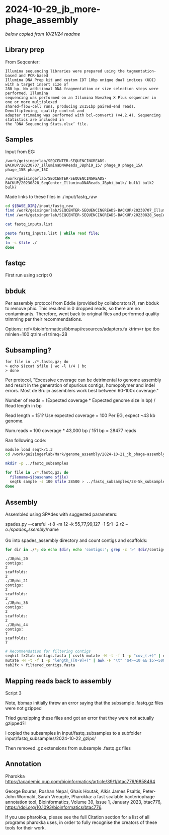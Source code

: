 # 2024-10-29_jb_more-phage_assembly



*below copied from 10/21/24 readme*



## Library prep

From Seqcenter:

```text
Illumina sequencing libraries were prepared using the tagmentation-based and PCR-based
Illumina DNA Prep kit and custom IDT 10bp unique dual indices (UDI) with a target insert size of
280 bp. No additional DNA fragmentation or size selection steps were performed. Illumina
sequencing was performed on an Illumina NovaSeq X Plus sequencer in one or more multiplexed
shared-flow-cell runs, producing 2x151bp paired-end reads. Demultiplexing, quality control and
adapter trimming was performed with bcl-convert1 (v4.2.4). Sequencing statistics are included in
the ‘DNA Sequencing Stats.xlsx’ file.
```

## Samples

Input from EG:

`/work/geisingerlab/SEQCENTER-SEQUENCINGREADS-BACKUP/20230707_IlluminaDNAReads_JBphi9_15/
phage_9
phage_15A
phage_15B
phage_15C`

`/work/geisingerlab/SEQCENTER-SEQUENCINGREADS-BACKUP/20230828_SeqCenter_IlluminaDNAReads_JBphi_bulk/
bulk1
bulk2
bulk7`


Made links to these files in ./input/fastq_raw

```bash
cd ${BASE_DIR}/input/fastq_raw
find /work/geisingerlab/SEQCENTER-SEQUENCINGREADS-BACKUP/20230707_IlluminaDNAReads_JBphi9_15/ -name "phage*" >>fastq_inputs.list
find /work/geisingerlab/SEQCENTER-SEQUENCINGREADS-BACKUP/20230828_SeqCenter_IlluminaDNAReads_JBphi_bulk/ -name "bulk*" >>fastq_inputs.list 

cat fastq_inputs.list

paste fastq_inputs.list | while read file;
do
ln -s $file ./
done

```

## fastqc
First run using script 0

## bbduk
Per assembly protocol from Eddie (provided by collaborators?), ran bbduk to remove phix.  This resulted in 0 dropped reads, so there are no contaminants.  Therefore, went back to original files and performed quality trimming per their recommendations.

Options:
ref=/bioinformatics/bbmap/resources/adapters.fa ktrim=r tpe tbo minlen=100
qtrim=rl trimq=28

## Subsampling?

```text
for file in ./*.fastq.gz; do
> echo $(zcat $file | wc -l )/4 | bc
> done

```

Per protocol, 
"Excessive coverage can be detrimental to genome assembly and result in the generation of spurious contigs, homopolymer and indel errors. Most de Bruijn assemblers work best between 60-100x coverage."

Number of reads = (Expected coverage * Expected genome size in bp) / Read length in bp

Read length = 151?
Use expected coverage = 100
Per EG, expect ~43 kb genome.

Num.reads = 100 coverage * 43,000 bp / 151 bp = 28477 reads

Ran following code:

```bash
module load seqtk/1.3
cd /work/geisingerlab/Mark/genome_assembly/2024-10-21_jb_phage-assembly/input/fastq_trimmed

mkdir -p ../fastq_subsamples

for file in ./*.fastq.gz; do
  filename=$(basename $file)
  seqtk sample -s 100 $file 28500 > ../fastq_subsamples/28-5k_subsample_${filename}
done

```


## Assembly

Assembled using SPAdes with suggested parameters:

spades.py --careful -t 8 -m 12 -k 55,77,99,127 -1 $r1 -2 $r2 -o ./spades_assembly/$name

Go into spades_assembly directory and count contigs and scaffolds:

```bash
for dir in ./*; do echo $dir; echo 'contigs:'; grep -c '>' $dir/contigs.fasta; echo 'scaffolds:'; grep -c '>' $dir/scaffolds.fasta; done
```

```text
./JBphi_20
contigs:
2
scaffolds:
2
./JBphi_21
contigs:
2
scaffolds:
2
./JBphi_36
contigs:
2
scaffolds:
2
./JBphi_44
contigs:
7
scaffolds:
7
```


```bash
# Recommendation for filtering contigs
seqkit fx2tab contigs.fasta | csvtk mutate -H -t -f 1 -p "cov_(.+)" | csvtk
mutate -H -t -f 1 -p "length_([0-9]+)" | awk -F "\t" '$4>=10 && $5>=500' | seqkit
tab2fx > filtered_contigs.fasta

```

## Mapping reads back to assembly

Script 3

Note, bbmap initially threw an error saying that the subsample .fastq.gz files were not gzipped

Tried gunzipping these files and got an error that they were not actually gzipped?!

I copied the subsamples in input/fastq_subsamples to a subfolder input/fastq_subsamples/2024-10-22_gzips/

Then removed .gz extensions from subsample .fastq.gz files

## Annotation

Pharokka
https://academic.oup.com/bioinformatics/article/39/1/btac776/6858464

George Bouras, Roshan Nepal, Ghais Houtak, Alkis James Psaltis, Peter-John Wormald, Sarah Vreugde, Pharokka: a fast scalable bacteriophage annotation tool, Bioinformatics, Volume 39, Issue 1, January 2023, btac776, https://doi.org/10.1093/bioinformatics/btac776.

If you use pharokka, please see the full Citation section for a list of all programs pharokka uses, in order to fully recognise the creators of these tools for their work.

